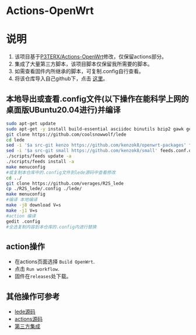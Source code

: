 # Actions-OpenWrt

# 说明

1. 该项目基于[P3TERX/Actions-OpenWrt](https://github.com/P3TERX/Actions-OpenWrt)修改，仅保留actions部分。
2. 集成了大量第三方脚本，该项目脚本仅保留我所需要的脚本。
3. 如需查看固件内所继承的脚本，可复制.config自行查看。
4. 将该仓库导入自己github下，点击 [这里](https://github.com/verages/R2S_lede/generate)。

## 本地导出或查看.config文件(以下操作在能科学上网的桌面版UBuntu20.04进行)并编译

```bash
sudo apt-get update
sudo apt-get -y install build-essential asciidoc binutils bzip2 gawk gettext git libncurses5-dev libz-dev patch python3 python2.7 unzip zlib1g-dev lib32gcc1 libc6-dev-i386 subversion flex uglifyjs git-core gcc-multilib p7zip p7zip-full msmtp libssl-dev texinfo libglib2.0-dev xmlto qemu-utils upx libelf-dev autoconf automake libtool autopoint device-tree-compiler g++-multilib antlr3 gperf wget curl swig rsync
git clone https://github.com/coolsnowwolf/lede
cd lede
sed -i '$a src-git kenzo https://github.com/kenzok8/openwrt-packages' feeds.conf.default
sed -i '$a src-git small https://github.com/kenzok8/small' feeds.conf.default
./scripts/feeds update -a
./scripts/feeds install -a
make menuconfig
#或复制本仓库中的.config文件到lede源码中查看修改
cd ../
git clone https://github.com/verages/R2S_lede
cp ./R2S_lede/.config ./lede/
make menuconfig
#编译 本地编译
make -j8 download V=s
make -j1 V=s
#action 编译
gedit .config 
#全选复制内容到本仓库的.config内进行替换
```

## action操作

- 在actions页面选择 `Build OpenWrt`.
- 点击 `Run workflow`.
- 固件在`releases`处下载。

## 其他操作可参考

- [lede源码](https://github.com/coolsnowwolf/lede)
- [actions源码](https://github.com/P3TERX/Actions-OpenWrt)
- [第三方集成](https://github.com/kenzok8/openwrt-packages)

